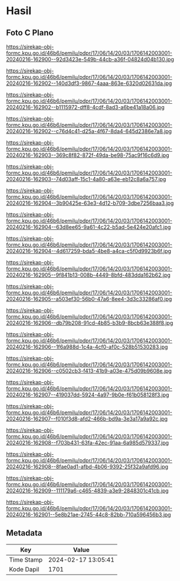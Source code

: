 # Hasil

## Foto C Plano

https://sirekap-obj-formc.kpu.go.id/46b6/pemilu/pdpr/17/06/14/20/03/1706142003001-20240216-162900--92d3423e-549b-44cb-a36f-04824d04b130.jpg

https://sirekap-obj-formc.kpu.go.id/46b6/pemilu/pdpr/17/06/14/20/03/1706142003001-20240216-162902--140d3df3-9867-4aaa-863e-6320d02631da.jpg

https://sirekap-obj-formc.kpu.go.id/46b6/pemilu/pdpr/17/06/14/20/03/1706142003001-20240216-162902--b1115972-dff8-4cdf-8ad3-a6be41a18a06.jpg

https://sirekap-obj-formc.kpu.go.id/46b6/pemilu/pdpr/17/06/14/20/03/1706142003001-20240216-162902--c76d4c41-d25a-4f67-8da4-645d2386e7a8.jpg

https://sirekap-obj-formc.kpu.go.id/46b6/pemilu/pdpr/17/06/14/20/03/1706142003001-20240216-162903--369c8f82-872f-49da-be98-75ac9f16c6d9.jpg

https://sirekap-obj-formc.kpu.go.id/46b6/pemilu/pdpr/17/06/14/20/03/1706142003001-20240216-162903--74d03aff-15c1-4a80-a63e-eb12c8a6a757.jpg

https://sirekap-obj-formc.kpu.go.id/46b6/pemilu/pdpr/17/06/14/20/03/1706142003001-20240216-162904--3b90425e-63e3-4d12-b709-3dbe7256baa3.jpg

https://sirekap-obj-formc.kpu.go.id/46b6/pemilu/pdpr/17/06/14/20/03/1706142003001-20240216-162904--63d8ee65-9a61-4c22-b5ad-5e424e20afc1.jpg

https://sirekap-obj-formc.kpu.go.id/46b6/pemilu/pdpr/17/06/14/20/03/1706142003001-20240216-162904--4d617259-bda5-4be8-a4ca-c5f0d9923b6f.jpg

https://sirekap-obj-formc.kpu.go.id/46b6/pemilu/pdpr/17/06/14/20/03/1706142003001-20240216-162905--9f841b13-008b-4449-8bfd-483dda162b62.jpg

https://sirekap-obj-formc.kpu.go.id/46b6/pemilu/pdpr/17/06/14/20/03/1706142003001-20240216-162905--a503ef30-56b0-47a6-8ee4-3d3c33286af0.jpg

https://sirekap-obj-formc.kpu.go.id/46b6/pemilu/pdpr/17/06/14/20/03/1706142003001-20240216-162906--db79b208-91cd-4b85-b3b9-8bcb63e388f8.jpg

https://sirekap-obj-formc.kpu.go.id/46b6/pemilu/pdpr/17/06/14/20/03/1706142003001-20240216-162906--1f6a988d-1c4a-4cf0-af0c-528b51530283.jpg

https://sirekap-obj-formc.kpu.go.id/46b6/pemilu/pdpr/17/06/14/20/03/1706142003001-20240216-162906--c0502cb3-f413-41b9-a03e-475d09b9608e.jpg

https://sirekap-obj-formc.kpu.go.id/46b6/pemilu/pdpr/17/06/14/20/03/1706142003001-20240216-162907--419037dd-5924-4a97-9b0e-f61b058128f3.jpg

https://sirekap-obj-formc.kpu.go.id/46b6/pemilu/pdpr/17/06/14/20/03/1706142003001-20240216-162907--f010f3d8-afd2-466b-bd9a-3e3a17a9a92c.jpg

https://sirekap-obj-formc.kpu.go.id/46b6/pemilu/pdpr/17/06/14/20/03/1706142003001-20240216-162908--f703b431-63fa-42ec-91aa-6a985d579337.jpg

https://sirekap-obj-formc.kpu.go.id/46b6/pemilu/pdpr/17/06/14/20/03/1706142003001-20240216-162908--8fae0ad1-afbd-4b06-9392-25f32a9afd96.jpg

https://sirekap-obj-formc.kpu.go.id/46b6/pemilu/pdpr/17/06/14/20/03/1706142003001-20240216-162909--111179a6-c465-4839-a3e9-2848301c41cb.jpg

https://sirekap-obj-formc.kpu.go.id/46b6/pemilu/pdpr/17/06/14/20/03/1706142003001-20240216-162901--5e8b21ae-2745-44c8-82bb-710a596456b3.jpg


## Metadata

| Key        | Value               |
| ---------- | ------------------- |
| Time Stamp | 2024-02-17 13:05:41 |
| Kode Dapil | 1701                |



